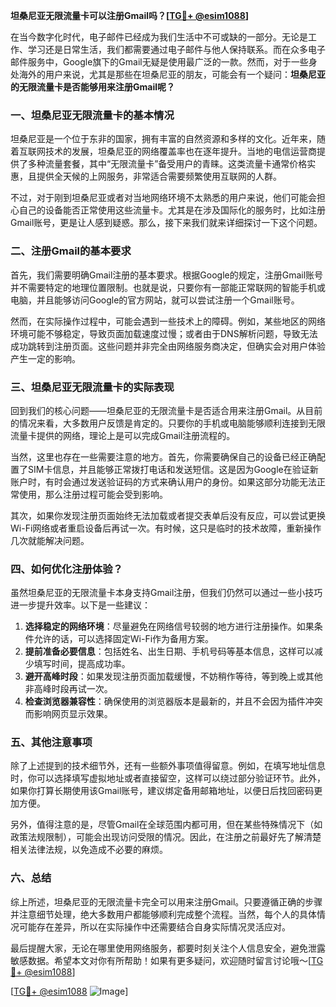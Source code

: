 **坦桑尼亚无限流量卡可以注册Gmail吗？[[TG💪+ @esim1088](https://t.me/s/esim1088)]**

在当今数字化时代，电子邮件已经成为我们生活中不可或缺的一部分。无论是工作、学习还是日常生活，我们都需要通过电子邮件与他人保持联系。而在众多电子邮件服务中，Google旗下的Gmail无疑是使用最广泛的一款。然而，对于一些身处海外的用户来说，尤其是那些在坦桑尼亚的朋友，可能会有一个疑问：**坦桑尼亚的无限流量卡是否能够用来注册Gmail呢？**

### 一、坦桑尼亚无限流量卡的基本情况

坦桑尼亚是一个位于东非的国家，拥有丰富的自然资源和多样的文化。近年来，随着互联网技术的发展，坦桑尼亚的网络覆盖率也在逐年提升。当地的电信运营商提供了多种流量套餐，其中“无限流量卡”备受用户的青睐。这类流量卡通常价格实惠，且提供全天候的上网服务，非常适合需要频繁使用互联网的人群。

不过，对于刚到坦桑尼亚或者对当地网络环境不太熟悉的用户来说，他们可能会担心自己的设备能否正常使用这些流量卡。尤其是在涉及国际化的服务时，比如注册Gmail账号，更是让人感到疑惑。那么，接下来我们就来详细探讨一下这个问题。

### 二、注册Gmail的基本要求

首先，我们需要明确Gmail注册的基本要求。根据Google的规定，注册Gmail账号并不需要特定的地理位置限制。也就是说，只要你有一部能正常联网的智能手机或电脑，并且能够访问Google的官方网站，就可以尝试注册一个Gmail账号。

然而，在实际操作过程中，可能会遇到一些技术上的障碍。例如，某些地区的网络环境可能不够稳定，导致页面加载速度过慢；或者由于DNS解析问题，导致无法成功跳转到注册页面。这些问题并非完全由网络服务商决定，但确实会对用户体验产生一定的影响。

### 三、坦桑尼亚无限流量卡的实际表现

回到我们的核心问题——坦桑尼亚的无限流量卡是否适合用来注册Gmail。从目前的情况来看，大多数用户反馈是肯定的。只要你的手机或电脑能够顺利连接到无限流量卡提供的网络，理论上是可以完成Gmail注册流程的。

当然，这里也存在一些需要注意的地方。首先，你需要确保自己的设备已经正确配置了SIM卡信息，并且能够正常拨打电话和发送短信。这是因为Google在验证新账户时，有时会通过发送验证码的方式来确认用户的身份。如果这部分功能无法正常使用，那么注册过程可能会受到影响。

其次，如果你发现注册页面始终无法加载或者提交表单后没有反应，可以尝试更换Wi-Fi网络或者重启设备后再试一次。有时候，这只是临时的技术故障，重新操作几次就能解决问题。

### 四、如何优化注册体验？

虽然坦桑尼亚的无限流量卡本身支持Gmail注册，但我们仍然可以通过一些小技巧进一步提升效率。以下是一些建议：

1. **选择稳定的网络环境**：尽量避免在网络信号较弱的地方进行注册操作。如果条件允许的话，可以选择固定Wi-Fi作为备用方案。
2. **提前准备必要信息**：包括姓名、出生日期、手机号码等基本信息，这样可以减少填写时间，提高成功率。
3. **避开高峰时段**：如果发现注册页面加载缓慢，不妨稍作等待，等到晚上或其他非高峰时段再试一次。
4. **检查浏览器兼容性**：确保使用的浏览器版本是最新的，并且不会因为插件冲突而影响网页显示效果。

### 五、其他注意事项

除了上述提到的技术细节外，还有一些额外事项值得留意。例如，在填写地址信息时，你可以选择填写虚拟地址或者直接留空，这样可以绕过部分验证环节。此外，如果你打算长期使用该Gmail账号，建议绑定备用邮箱地址，以便日后找回密码更加方便。

另外，值得注意的是，尽管Gmail在全球范围内都可用，但在某些特殊情况下（如政策法规限制），可能会出现访问受限的情况。因此，在注册之前最好先了解清楚相关法律法规，以免造成不必要的麻烦。

### 六、总结

综上所述，坦桑尼亚的无限流量卡完全可以用来注册Gmail。只要遵循正确的步骤并注意细节处理，绝大多数用户都能够顺利完成整个流程。当然，每个人的具体情况可能存在差异，所以在实际操作中还需要结合自身实际情况灵活应对。

最后提醒大家，无论在哪里使用网络服务，都要时刻关注个人信息安全，避免泄露敏感数据。希望本文对你有所帮助！如果有更多疑问，欢迎随时留言讨论哦～[[TG💪+ @esim1088](https://t.me/s/esim1088)]

[[TG💪+ @esim1088](https://t.me/s/esim1088) ![Image](https://i.postimg.cc/4NQfJmqS/Snipaste-2025-05-13-00-14-12.png)]